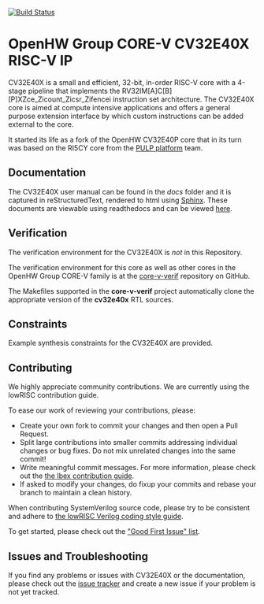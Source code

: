 [![Build Status](https://travis-ci.com/pulp-platform/riscv.svg?branch=master)](https://travis-ci.com/pulp-platform/riscv)

# OpenHW Group CORE-V CV32E40X RISC-V IP

CV32E40X is a small and efficient, 32-bit, in-order RISC-V core with a 4-stage pipeline that implements
the RV32IM[A]C[B][P]XZce_Zicount_Zicsr_Zifencei instruction set architecture. The CV32E40X core is aimed
at compute intensive applications and offers a general purpose extension interface by which custom instructions
can be added external to the core.

It started its life as a fork of the OpenHW CV32E40P core that in its turn was based on the RI5CY core from
the [PULP platform](https://www.pulp-platform.org/) team.

## Documentation

The CV32E40X user manual can be found in the _docs_ folder and it is
captured in reStructuredText, rendered to html using [Sphinx](https://docs.readthedocs.io/en/stable/intro/getting-started-with-sphinx.html).
These documents are viewable using readthedocs and can be viewed [here](https://openhw-group-cv32e40x-user-manual.readthedocs-hosted.com/en/latest/).

## Verification
The verification environment for the CV32E40X is _not_ in this Repository.

The verification environment for this core as well as other cores in the OpenHW Group CORE-V family is at the
[core-v-verif](https://github.com/openhwgroup/core-v-verif) repository on GitHub.

The Makefiles supported in the **core-v-verif** project automatically clone the appropriate version of the **cv32e40x**  RTL sources.

## Constraints
Example synthesis constraints for the CV32E40X are provided.

## Contributing

We highly appreciate community contributions. We are currently using the lowRISC contribution guide.

To ease our work of reviewing your contributions, please:

* Create your own fork to commit your changes and then open a Pull Request.
* Split large contributions into smaller commits addressing individual changes or bug fixes. Do not
  mix unrelated changes into the same commit!
* Write meaningful commit messages. For more information, please check out the [the Ibex contribution
  guide](https://github.com/lowrisc/ibex/blob/master/CONTRIBUTING.md).
* If asked to modify your changes, do fixup your commits and rebase your branch to maintain a
  clean history.

When contributing SystemVerilog source code, please try to be consistent and adhere to [the lowRISC Verilog
coding style guide](https://github.com/lowRISC/style-guides/blob/master/VerilogCodingStyle.md).

To get started, please check out the ["Good First Issue"
 list](https://github.com/openhwgroup/cv32e40x/issues?q=is%3Aissue+is%3Aopen+-label%3Astatus%3Aresolved+label%3A%22good+first+issue%22).

## Issues and Troubleshooting

If you find any problems or issues with CV32E40X or the documentation, please check out the [issue
 tracker](https://github.com/openhwgroup/cv32e40x/issues) and create a new issue if your problem is
not yet tracked.
